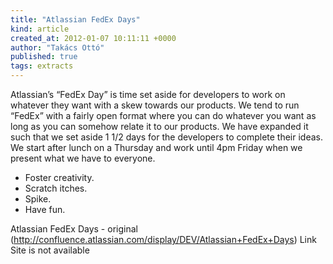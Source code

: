 ```yaml
---
title: "Atlassian FedEx Days"
kind: article
created_at: 2012-01-07 10:11:11 +0000
author: "Takács Ottó"
published: true
tags: extracts
---
```

Atlassian’s “FedEx Day” is time set aside for developers to work on whatever they want with a skew towards our products. We tend to run “FedEx” with a fairly open format where you can do whatever you want as long as you can somehow relate it to our products. We have expanded it such that we set aside 1 1/​2 days for the developers to complete their ideas. We start after lunch on a Thursday and work until 4pm Friday when we present what we have to everyone.

- Foster creativity.
- Scratch itches.
- Spike.
- Have fun.

Atlassian FedEx Days - original (http://confluence.atlassian.com/display/DEV/Atlassian+FedEx+Days) Link Site is not available
